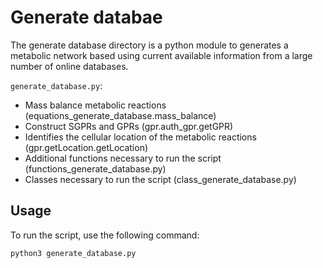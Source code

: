 # Generate databae

The generate database directory is a python module to generates a metabolic network based using current available information from a large number of online databases.

```generate_database.py```:
- Mass balance metabolic reactions (equations_generate_database.mass_balance)
- Construct SGPRs and GPRs (gpr.auth_gpr.getGPR)
- Identifies the cellular location of the metabolic reactions (gpr.getLocation.getLocation)
- Additional functions necessary to run the script (functions_generate_database.py)
- Classes necessary to run the script (class_generate_database.py)

## Usage

To run the script, use the following command:

```
python3 generate_database.py
```
